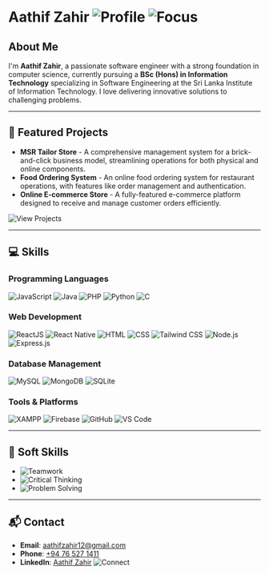 # Aathif Zahir ![Profile](https://img.shields.io/badge/Software_Engineer-Innovator-blue) ![Focus](https://img.shields.io/badge/IT_Specialization-Software_Engineering-brightgreen)

## About Me
I'm **Aathif Zahir**, a passionate software engineer with a strong foundation in computer science, currently pursuing a **BSc (Hons) in Information Technology** specializing in Software Engineering at the Sri Lanka Institute of Information Technology. I love delivering innovative solutions to challenging problems.

---

## 🚀 Featured Projects
- **MSR Tailor Store** - A comprehensive management system for a brick-and-click business model, streamlining operations for both physical and online components.
- **Food Ordering System** - An online food ordering system for restaurant operations, with features like order management and authentication.
- **Online E-commerce Store** - A fully-featured e-commerce platform designed to receive and manage customer orders efficiently.

![View Projects](https://img.shields.io/badge/Explore_More-Projects-orange)

---

## 💻 Skills

### Programming Languages
![JavaScript](https://img.shields.io/badge/Code-JavaScript-informational?logo=javascript)
![Java](https://img.shields.io/badge/Code-Java-yellow?logo=java)
![PHP](https://img.shields.io/badge/Code-PHP-blue?logo=php)
![Python](https://img.shields.io/badge/Code-Python-blueviolet?logo=python)
![C](https://img.shields.io/badge/Code-C-lightgrey?logo=c)

### Web Development
![ReactJS](https://img.shields.io/badge/Frontend-ReactJS-blue?logo=react)
![React Native](https://img.shields.io/badge/Mobile-React_Native-blue?logo=react)
![HTML](https://img.shields.io/badge/Web-HTML-red?logo=html5)
![CSS](https://img.shields.io/badge/Style-CSS-informational?logo=css3)
![Tailwind CSS](https://img.shields.io/badge/Style-TailwindCSS-9cf?logo=tailwind-css)
![Node.js](https://img.shields.io/badge/Backend-Node.js-green?logo=node.js)
![Express.js](https://img.shields.io/badge/Backend-Express.js-lightgrey?logo=express)

### Database Management
![MySQL](https://img.shields.io/badge/Database-MySQL-blue?logo=mysql)
![MongoDB](https://img.shields.io/badge/Database-MongoDB-green?logo=mongodb)
![SQLite](https://img.shields.io/badge/Database-SQLite-blue?logo=sqlite)

### Tools & Platforms
![XAMPP](https://img.shields.io/badge/Dev_Tools-XAMPP-orange?logo=xampp)
![Firebase](https://img.shields.io/badge/Tools-Firebase-yellow?logo=firebase)
![GitHub](https://img.shields.io/badge/Version_Control-GitHub-black?logo=github)
![VS Code](https://img.shields.io/badge/Code_Editor-VSCode-blue?logo=visual-studio-code)

---

## 🧠 Soft Skills
- ![Teamwork](https://img.shields.io/badge/Skill-Teamwork-blue)
- ![Critical Thinking](https://img.shields.io/badge/Skill-Critical_Thinking-green)
- ![Problem Solving](https://img.shields.io/badge/Skill-Problem_Solving-brightgreen)

---

## 📬 Contact
- **Email**: [aathifzahir12@gmail.com](mailto:aathifzahir12@gmail.com)
- **Phone**: [+94 76 527 1411](tel:+94765271411)
- **LinkedIn**: [Aathif Zahir](https://linkedin.com/in/aathifzahir)  ![Connect](https://img.shields.io/badge/LinkedIn-Connect-blue?logo=linkedin)

